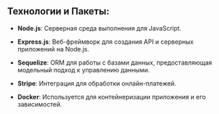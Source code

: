 ## **Технологии и Пакеты**:

- **Node.js**: Серверная среда выполнения для JavaScript.

- **Express.js**: Веб-фреймворк для создания API и серверных приложений на Node.js.

- **Sequelize**: ORM для работы с базами данных, предоставляющая модельный подход к управлению данными.

- **Stripe**: Интеграция для обработки онлайн-платежей.

- **Docker**: Используется для контейнеризации приложения и его зависимостей.
